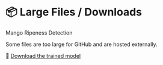 # 📦 Large Files / Downloads
Mango Ripeness Detection

Some files are too large for GitHub and are hosted externally.

📁 [Download the trained model](https://drive.google.com/drive/folders/1xmBJB9gDmtzGZMk0yAQ-8dg1o0F6H06e?usp=drive_link)
